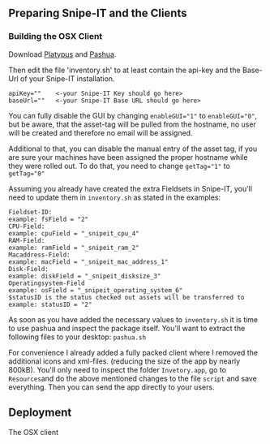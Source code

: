 


## Preparing Snipe-IT and the Clients

### Building the OSX Client



Download [Platypus](https://github.com/sveinbjornt/Platypus) and [Pashua](https://github.com/BlueM/Pashua). 


Then edit the file 'inventory.sh' to at least contain the api-key and the Base-Url of your Snipe-IT installation.
```
apiKey=""    <-your Snipe-IT Key should go here>
baseUrl=""   <-your Snipe-IT Base URL should go here>
```

You can fully disable the GUI by changing `enableGUI="1"` to `enableGUI="0"`, but be aware, that the asset-tag will be pulled from the hostname, no user will be created and therefore no email will be assigned.

Additional to that, you can disable the manual entry of the asset tag, if you are sure your machines have been assigned the proper hostname while they were rolled out. To do that, you need to change `getTag="1"` to `getTag="0"`

Assuming you already have created the extra Fieldsets in Snipe-IT, you'll need to update them in `inventory.sh` as stated in the examples:

```
Fieldset-ID:																		
example: fsField = "2"															
CPU-Field:
example: cpuField = "_snipeit_cpu_4"
RAM-Field:
example: ramField = "_snipeit_ram_2"
Macaddress-Field:
example: macField = "_snipeit_mac_address_1"
Disk-Field:		
example: diskField = "_snipeit_disksize_3"
Operatingsystem-Field
example: osField = "_snipeit_operating_system_6"
$statusID is the status checked out assets will be transferred to
example: statusID = "2"
```

As soon as you have added the necessary values to `inventory.sh` it is time to use pashua and inspect the package itself. You'll want to extract the following files to your desktop: `pashua.sh`

For convenience I already added a fully packed client where I removed the additional icons and xml-files. (reducing the size of the app by nearly 800kB). You'll only need to inspect the folder `Invetory.app`, go to `Resources`and do the above mentioned changes to the file `script` and save everything. Then you can send the app directly to your users.

## Deployment



The OSX client 

